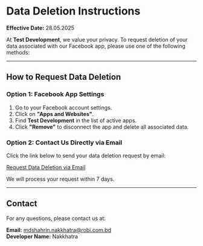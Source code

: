 # Data Deletion Instructions

**Effective Date:** 28.05.2025

At **Test Development**, we value your privacy. To request deletion of your data associated with our Facebook app, please use one of the following methods:

---

## How to Request Data Deletion

### Option 1: Facebook App Settings
1. Go to your Facebook account settings.
2. Click on **"Apps and Websites"**.
3. Find **Test Development** in the list of active apps.
4. Click **"Remove"** to disconnect the app and delete all associated data.

### Option 2: Contact Us Directly via Email

Click the link below to send your data deletion request by email:

[Request Data Deletion via Email](mailto:mdshahrin.nakkhatra@robi.com.bd?subject=Data%20Deletion%20Request%20for%20Test%20Development)

We will process your request within 7 days.

---

## Contact

For any questions, please contact us at:

**Email:** mdshahrin.nakkhatra@robi.com.bd  
**Developer Name:** Nakkhatra

